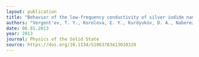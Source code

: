 ```yaml
---
layout: publication
title: "Behavior of the low-frequency conductivity of silver iodide nanocomposites in the superionic phase transition region."
authors: "Vergent'ev, T. Y., Koroleva, E. Y., Kurdyukov, D. A., Naberezhnov, A. A., & Filimonov, A. V."
date: 06.01.2013
year: 2013
journal: Physics of the Solid State
source: https://doi.org/10.1134/S1063783413010320
---
```

